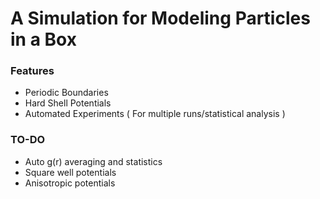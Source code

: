 # A Simulation for Modeling Particles in a Box

### Features
* Periodic Boundaries
* Hard Shell Potentials
* Automated Experiments ( For multiple runs/statistical analysis )

### TO-DO
* Auto g(r) averaging and statistics
* Square well potentials
* Anisotropic potentials
